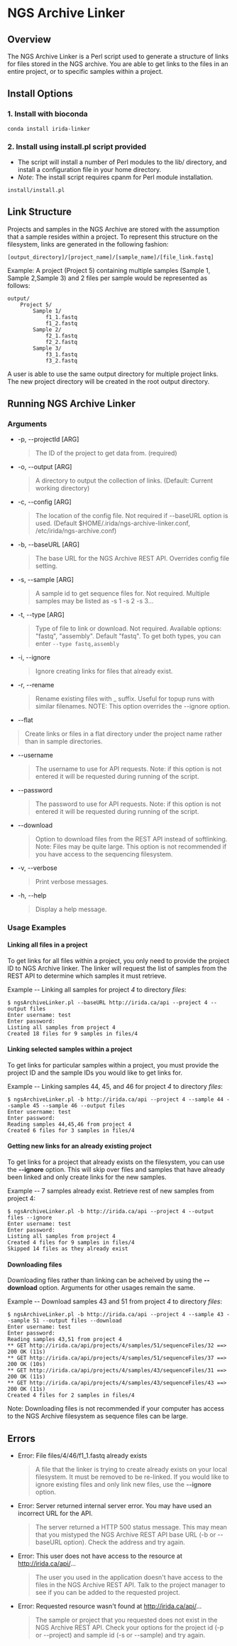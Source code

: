 # NGS Archive Linker
## Overview
The NGS Archive Linker is a Perl script used to generate a structure of links for files stored in the NGS archive.  You are able to get links to the files in an entire project, or to specific samples within a project.

## Install Options


### 1. Install with bioconda

```shell
conda install irida-linker
```

### 2. Install using install.pl script provided
* The script will install a number of Perl modules to the lib/ directory, and install a configuration file in your home directory.
* *Note*: The install script requires cpanm for Perl module installation.

```shell
install/install.pl
```

## Link Structure
Projects and samples in the NGS Archive are stored with the assumption that a sample resides within a project.  To represent this structure on the filesystem, links are generated in the following fashion:

	[output_directory]/[project_name]/[sample_name]/[file_link.fastq]

Example: A project (Project 5) containing multiple samples (Sample 1, Sample 2,Sample 3) and 2 files per sample would be represented as follows:

	output/
		Project 5/
			Sample 1/
				f1_1.fastq
				f1_2.fastq
			Sample 2/
				f2_1.fastq
				f2_2.fastq
			Sample 3/
				f3_1.fastq
				f3_2.fastq

A user is able to use the same output directory for multiple project links.  The new project directory will be created in the root output directory.

## Running NGS Archive Linker
### Arguments
* -p, --projectId [ARG]
  > The ID of the project to get data from. (required)

* -o, --output [ARG]
  > A directory to output the collection of links. (Default: Current working directory)

* -c, --config [ARG]
  > The location of the config file. Not required if --baseURL option is used. (Default $HOME/.irida/ngs-archive-linker.conf, /etc/irida/ngs-archive.conf)

* -b, --baseURL [ARG]
  > The base URL for the NGS Archive REST API.  Overrides config file setting.

* -s, --sample [ARG]
  > A sample id to get sequence files for.  Not required.  Multiple samples may be listed as -s 1 -s 2 -s 3...

* -t, --type [ARG]
  > Type of file to link or download. Not required. Available options: "fastq", "assembly". Default "fastq". To get both types, you can enter `--type fastq,assembly`

* -i, --ignore
  > Ignore creating links for files that already exist.

* -r, --rename
  > Rename existing files with _<number> suffix. Useful for topup runs with similar filenames. NOTE: This option overrides the --ignore option.

*  --flat  
  > Create links or files in a flat directory under the project name rather than in sample directories.


* --username
  > The username to use for API requests.  Note: if this option is not entered it will be requested during running of the script.

* --password
  >The password to use for API requests.  Note: if this option is not entered it will be requested during running of the script.

* --download
  > Option to download files from the REST API instead of softlinking.  Note: Files may be quite large.  This option is not recommended if you have access to the sequencing filesystem.

* -v, --verbose
  > Print verbose messages.

* -h, --help
  > Display a help message.

### Usage Examples
#### Linking all files in a project
To get links for all files within a project, you only need to provide the project ID to NGS Archive linker.  The linker will request the list of samples from the REST API to determine which samples it must retrieve.

Example -- Linking all samples for project *4* to directory *files*:

	$ ngsArchiveLinker.pl --baseURL http://irida.ca/api --project 4 --output files
	Enter username: test
	Enter password: 
	Listing all samples from project 4
	Created 18 files for 9 samples in files/4

#### Linking selected samples within a project
To get links for particular samples within a project, you must provide the project ID and the sample IDs you would like to get links for.
	
Example -- Linking samples 44, 45, and 46 for project *4* to directory *files*:

	$ ngsArchiveLinker.pl -b http://irida.ca/api --project 4 --sample 44 --sample 45 --sample 46 --output files
	Enter username: test
	Enter password: 
	Reading samples 44,45,46 from project 4
	Created 6 files for 3 samples in files/4

#### Getting new links for an already existing project
To get links for a project that already exists on the filesystem, you can use the **--ignore** option.  This will skip over files and samples that have already been linked and only create links for the new samples.

Example -- 7 samples already exist.  Retrieve rest of new samples from project 4:

	$ ngsArchiveLinker.pl -b http://irida.ca/api --project 4 --output files --ignore
	Enter username: test
	Enter password: 
	Listing all samples from project 4
	Created 4 files for 9 samples in files/4
	Skipped 14 files as they already exist

#### Downloading files
Downloading files rather than linking can be acheived by using the **--download** option.  Arguments for other usages remain the same.

Example -- Download samples 43 and 51 from project *4* to directory *files*:

	$ ngsArchiveLinker.pl -b http://irida.ca/api --project 4 --sample 43 --sample 51 --output files --download
	Enter username: test
	Enter password: 
	Reading samples 43,51 from project 4
	** GET http://irida.ca/api/projects/4/samples/51/sequenceFiles/32 ==> 200 OK (11s)
	** GET http://irida.ca/api/projects/4/samples/51/sequenceFiles/37 ==> 200 OK (10s)
	** GET http://irida.ca/api/projects/4/samples/43/sequenceFiles/31 ==> 200 OK (11s)
	** GET http://irida.ca/api/projects/4/samples/43/sequenceFiles/43 ==> 200 OK (11s)
	Created 4 files for 2 samples in files/4

Note: Downloading files is not recommended if your computer has access to the NGS Archive filesystem as sequence files can be large.

## Errors
* Error: File files/4/46/f1_1.fastq already exists
  > A file that the linker is trying to create already exists on your local filesystem.  It must be removed to be re-linked.  If you would like to ignore existing files and only link new files, use the **--ignore** option.

* Error: Server returned internal server error.  You may have used an incorrect URL for the API.
  > The server returned a HTTP 500 status message.  This may mean that you mistyped the NGS Archive REST API base URL (-b or --baseURL option).  Check the address and try again.

* Error: This user does not have access to the resource at http://irida.ca/api/...
  > The user you used in the application doesn't have access to the files in the NGS Archive REST API.  Talk to the project manager to see if you can be added to the requested project.

* Error: Requested resource wasn't found at http://irida.ca/api/...
  > The sample or project that you requested does not exist in the NGS Archive REST API.  Check your options for the project id (-p or --project) and sample id (-s or --sample) and try again.
